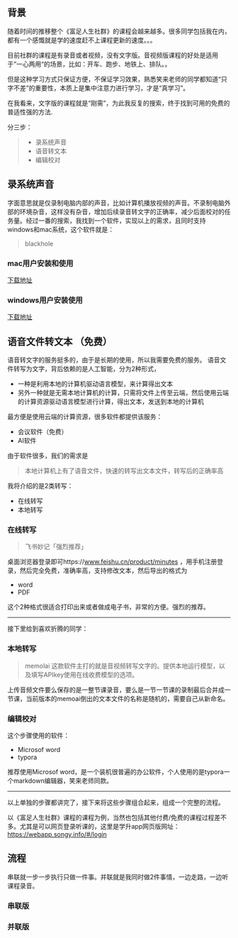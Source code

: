 ## 背景
随着时间的推移整个《富足人生社群》的课程会越来越多。很多同学包括我在内，都有一个感慨就是学的速度赶不上课程更新的速度。。。

目前社群的课程是有录音或者视频，没有文字版。音视频版课程的好处是适用于”一心两用“的场景，比如：开车、跑步、地铁上、排队。。

但是这种学习方式只保证方便，不保证学习效果，熟悉笑来老师的同学都知道“只字不差”的重要性，本质上是集中注意力进行学习，才是“真学习”。

在我看来，文字版的课程就是“刚需”，为此我反复的搜索，终于找到可用的免费的普适性强的方法.

分三步：
> - 录系统声音
> - 语音转文本
> - 编辑校对
## 录系统声音
字面意思就是仅录制电脑内部的声音，比如计算机播放视频的声音。不录制电脑外部的环境杂音，这样没有杂音，增加后续录音转文字的正确率，减少后面校对的任务量。经过一番的搜索，我找到一个软件，实现以上的需求，且同时支持windows和mac系统，这个软件就是：
>blackhole 

###  mac用户安装和使用
[下载地址](https://existential.audio/blackhole/?pk_campaign=github&pk_kwd=readme)



### windows用户安装使用

[下载地址](https://existential.audio/blackhole/windows/)


## 语音文件转文本 **（免费）**
语音转文字的服务挺多的，由于是长期的使用，所以我需要免费的服务。
语音文件转写为文字，背后依赖的是人工智能，分为2种形式，
- 一种是利用本地的计算机驱动语言模型，来计算得出文本
- 另外一种就是无需本地计算机的计算，只需将文件上传至云端，然后使用云端的计算资源驱动语言模型进行计算，得出文本，发送到本地的计算机

最方便是使用云端的计算资源，很多软件都提供该服务：
- 会议软件（免费）
- AI软件

由于软件很多，我们的需求是

>本地计算机上有了语音文件，快速的转写出文本文件，转写后的正确率高

我将介绍的是2类转写：
- 在线转写
- 本地转写

### 在线转写
> 飞书妙记「强烈推荐」

桌面浏览器登录即可https://www.feishu.cn/product/minutes ，用手机注册登录，然后完全免费，准确率高，支持修改文本，然后导出的格式为
- word
- PDF

这个2种格式很适合打印出来或者做成电子书，非常的方便。强烈的推荐。


---

接下里给到喜欢折腾的同学：

### 本地转写

> memolai
这款软件主打的就是音视频转写文字的。提供本地运行模型，以及填写APIkey使用在线收费模型的选项。

上传音频文件要么保存的是一整节课录音，要么是一节一节课的录制最后合并成一节课，当前版本的memoai倒出的文本文件的名称是随机的，需要自己从新命名。


### 编辑校对
这个步骤使用的软件：
- Microsof word
- typora

推荐使用Microsof word，是一个装机很普遍的办公软件，个人使用的是typora一个markdown编辑器，笑来老师同款。

----
以上单独的步骤都讲完了，接下来将这些步骤组合起来，组成一个完整的流程。

以《富足人生社群》课程的课程为例，当然也包括其他付费/免费的课程过程差不多。尤其是可以网页登录听课的，这里是学升app网页版网址：https://webapp.songy.info/#/login
## 流程

串联就一步一步执行只做一件事。并联就是我同时做2件事情，一边走路，一边听课程录音。

### 串联版

### 并联版


